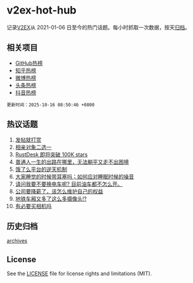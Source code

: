 # v2ex-hot-hub

 记录[V2EX](https://www.v2ex.com/)从 2021-01-06 日至今的热门话题。每小时抓取一次数据，按天[归档](archives)。
 
 ## 相关项目

- [GitHub热榜](https://github.com/lonnyzhang423/github-hot-hub)
- [知乎热榜](https://github.com/lonnyzhang423/zhihu-hot-hub)
- [微博热榜](https://github.com/lonnyzhang423/weibo-hot-hub)
- [头条热榜](https://github.com/lonnyzhang423/toutiao-hot-hub)
- [抖音热榜](https://github.com/lonnyzhang423/douyin-hot-hub)


 `更新时间：2025-10-16 08:50:46 +0800`

## 热议话题

1. [发帖就打赏](https://www.v2ex.com/t/1165372)
1. [相亲对象二选一](https://www.v2ex.com/t/1165327)
1. [RustDesk 即将突破 100K stars](https://www.v2ex.com/t/1165782)
1. [普通人一生的出路在哪里，无法躺平又走不出困境](https://www.v2ex.com/t/1165328)
1. [饿了么平台的逆天机制](https://www.v2ex.com/t/1165305)
1. [大家睡觉的时候带耳塞吗；如何应对睡眠时候的噪音](https://www.v2ex.com/t/1165271)
1. [请问我要不要换电车呢? 目前油车都不怎么开。](https://www.v2ex.com/t/1165355)
1. [公司要降薪了，该怎么维护自己的权益](https://www.v2ex.com/t/1165275)
1. [地铁车厢又多了这么多摄像头!?](https://www.v2ex.com/t/1165272)
1. [有必要买相机吗](https://www.v2ex.com/t/1165366)

## 历史归档

[archives](archives)

## License

See the [LICENSE](LICENSE) file for license rights and limitations (MIT).
